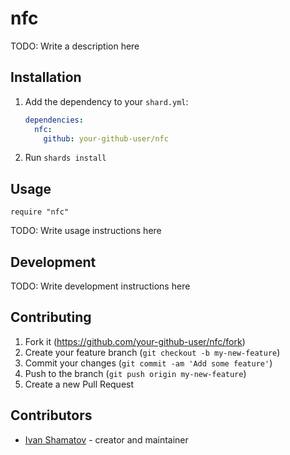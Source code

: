 # nfc

TODO: Write a description here

## Installation

1. Add the dependency to your `shard.yml`:

   ```yaml
   dependencies:
     nfc:
       github: your-github-user/nfc
   ```

2. Run `shards install`

## Usage

```crystal
require "nfc"
```

TODO: Write usage instructions here

## Development

TODO: Write development instructions here

## Contributing

1. Fork it (<https://github.com/your-github-user/nfc/fork>)
2. Create your feature branch (`git checkout -b my-new-feature`)
3. Commit your changes (`git commit -am 'Add some feature'`)
4. Push to the branch (`git push origin my-new-feature`)
5. Create a new Pull Request

## Contributors

- [Ivan Shamatov](https://github.com/your-github-user) - creator and maintainer
